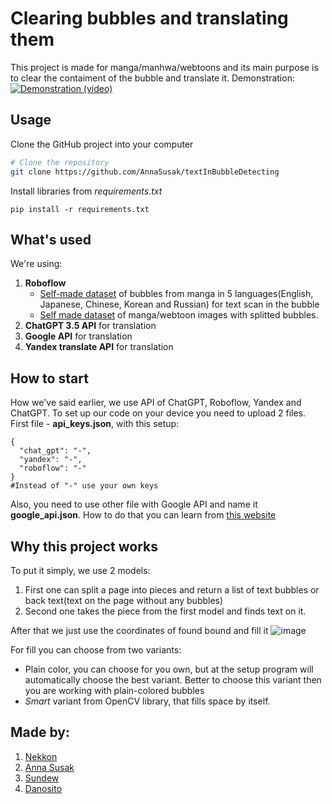 # Clearing bubbles and translating them

This project is made for manga/manhwa/webtoons and its main purpose is to clear the contaiment of the bubble and translate it. Demonstration:
[![Demonstration (video)](http://img.youtube.com/vi/POCjIIV1q2I/0.jpg)](http://www.youtube.com/watch?v=POCjIIV1q2I)

## Usage

Clone the GitHub project into your computer

```bash
# Clone the repository
git clone https://github.com/AnnaSusak/textInBubbleDetecting
```

Install libraries from *requirements.txt*

```commandline
pip install -r requirements.txt
```

## What's used

We're using:
1) **Roboflow**
   * [Self-made dataset](https://universe.roboflow.com/nekkon/bubble-text-detector/model/3) of bubbles from manga in 5 languages(English, Japanese, Chinese, Korean and Russian) for text scan in the bubble
   * [Self made dataset](https://universe.roboflow.com/rely/bubble-nd1xn/model/2) of manga/webtoon images with splitted bubbles.
2) **ChatGPT 3.5 API** for translation
3) **Google API** for translation
4) **Yandex translate API** for translation


## How to start
How we've said earlier, we use API of ChatGPT, Roboflow, Yandex and ChatGPT. To set up our code on your device you need to upload 2 files.
First file - **api_keys.json**, with this setup:
```
{
  "chat_gpt": "-",
  "yandex": "-",
  "roboflow": "-"
}
#Instead of "-" use your own keys
```

Also, you need to use other file with Google API and name it **google_api.json**. How to do that you can learn from [this website](https://developers.google.com/maps/documentation/javascript/get-api-key?hl=en)


## Why this project works
To put it simply, we use 2 models:
1) First one can split a page into pieces and return a list of text bubbles or back text(text on the page without any bubbles)
2) Second one takes the piece from the first model and finds text on it.

After that we just use the coordinates of found bound and fill it
![image](https://github.com/NELKIO/manga-cleaner-and-typer-fast-website/assets/105226748/fb9384ab-7825-49ca-a923-e677e497a67b)

For fill you can choose from two variants:
* Plain color, you can choose for you own, but at the setup program will automatically choose the best variant. Better to choose this variant then you are working with plain-colored bubbles
* *Smart* variant from OpenCV library, that fills space by itself.

## Made by:
1) [Nekkon](https://github.com/NELKIO)
2) [Anna Susak](https://github.com/AnnaSusak)
3) [Sundew](https://github.com/Sundew999666)
4) [Danosito](https://github.com/danosito)
